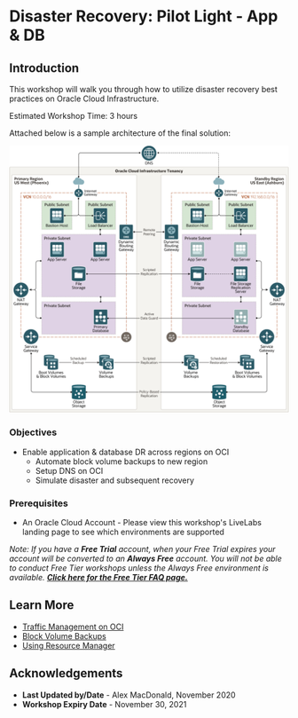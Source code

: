# Disaster Recovery: Pilot Light - App & DB

## Introduction

This workshop will walk you through how to utilize disaster recovery best practices on Oracle Cloud Infrastructure.

Estimated Workshop Time: 3 hours

Attached below is a sample architecture of the final solution:

![](./images/1.png)

### Objectives

- Enable application & database DR across regions on OCI
  - Automate block volume backups to new region
  - Setup DNS on OCI
  - Simulate disaster and subsequent recovery

### Prerequisites

* An Oracle Cloud Account - Please view this workshop's LiveLabs landing page to see which environments are supported

*Note: If you have a **Free Trial** account, when your Free Trial expires your account will be converted to an **Always Free** account. You will not be able to conduct Free Tier workshops unless the Always Free environment is available. **[Click here for the Free Tier FAQ page.](https://www.oracle.com/cloud/free/faq.html)***

## Learn More

- [Traffic Management on OCI](https://www.oracle.com/a/ocom/docs/cloud/traffic-management-100.pdf)
- [Block Volume Backups](https://docs.cloud.oracle.com/en-us/iaas/Content/Block/Concepts/blockvolumebackups.htm)
- [Using Resource Manager](https://docs.cloud.oracle.com/en-us/iaas/Content/ResourceManager/Concepts/resourcemanager.htm)

## Acknowledgements

- **Last Updated by/Date** - Alex MacDonald, November 2020
- **Workshop Expiry Date** - November 30, 2021


